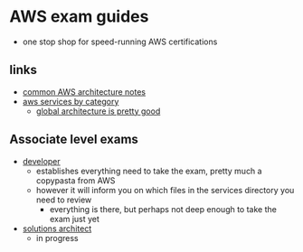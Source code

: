 # AWS exam guides

- one stop shop for speed-running AWS certifications

## links

- [common AWS architecture notes](./architecture.md)
- [aws services by category](./services/)
  - [global architecture is pretty good](./services/globalInfrastructure/globalArchitecture.md)

## Associate level exams

- [developer](./associate-developer.md)
  - establishes everything need to take the exam, pretty much a copypasta from AWS
  - however it will inform you on which files in the services directory you need to review
    - everything is there, but perhaps not deep enough to take the exam just yet
- [solutions architect](./associate-solutions-architect.md)
  - in progress
